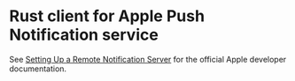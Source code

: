 # Rust client for Apple Push Notification service

See [Setting Up a Remote Notification Server][setting_up_a_remote_notification_server]
for the official Apple developer documentation.

[setting_up_a_remote_notification_server]: https://developer.apple.com/documentation/usernotifications/setting_up_a_remote_notification_server

